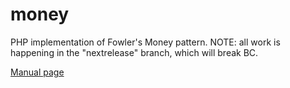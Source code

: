 # money
PHP implementation of Fowler's Money pattern. NOTE: all work is happening in the "nextrelease" branch, which will break BC.

[Manual page](http://tttptd.github.io/money/man/)
